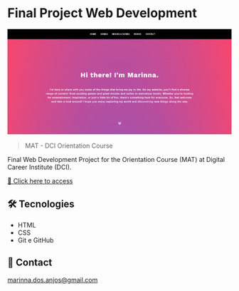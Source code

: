 # Final Project Web Development

![preview](./.github/preview.png)

> MAT - DCI Orientation Course

Final Web Development Project for the Orientation Course (MAT) at Digital Career Institute (DCI).

[🔗 Click here to access](https://marinnapereira.github.io/mat-dci-web-development)

## 🛠️ Tecnologies

- HTML
- CSS
- Git e GitHub

## 💜 Contact

marinna.dos.anjos@gmail.com
